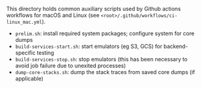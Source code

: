 This directory holds common auxiliary scripts used by Github actions workflows for macOS and Linux
(see `<root>/.github/workflows/ci-linux_mac.yml`).

- `prelim.sh`: install required system packages; configure system for core dumps
- `build-services-start.sh`: start emulators (eg S3, GCS) for backend-specific testing
- `build-services-stop.sh`: stop emulators
  (this has been necessary to avoid job failure due to unexited processes)
- `dump-core-stacks.sh`: dump the stack traces from saved core dumps (if applicable)
